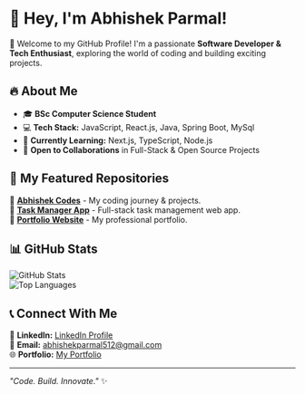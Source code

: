 # 👋 Hey, I'm Abhishek Parmal!  

🚀 Welcome to my GitHub Profile! I'm a passionate **Software Developer & Tech Enthusiast**, exploring the world of coding and building exciting projects.  

## 🔥 About Me  
- 🎓 **BSc Computer Science Student**  
- 💻 **Tech Stack:** JavaScript, React.js, Java, Spring Boot, MySql
- 🚀 **Currently Learning:** Next.js, TypeScript, Node.js
- 📌 **Open to Collaborations** in Full-Stack & Open Source Projects  

## 📂 My Featured Repositories  
🔹 [**Abhishek Codes**](https://github.com/AbhishekParmal/abhishek-codes) - My coding journey & projects.  
🔹 [**Task Manager App**](#) - Full-stack task management web app.  
🔹 [**Portfolio Website**](#) - My professional portfolio.  

## 📊 GitHub Stats  
![GitHub Stats](https://github-readme-stats.vercel.app/api?username=AbhishekParmal&show_icons=true&theme=radical)  
![Top Languages](https://github-readme-stats.vercel.app/api/top-langs/?username=AbhishekParmal&layout=compact&theme=radical)  

## 📞 Connect With Me  
🔗 **LinkedIn:** [LinkedIn Profile](https://www.linkedin.com/in/abhishekparmal/)  
📧 **Email:** abhishekparmal512@gmail.com  
🌐 **Portfolio:** [My Portfolio](https://responsive-personal-portfolio-abhis-projects-9d0da7b4.vercel.app/)  

---
*"Code. Build. Innovate."* ✨
